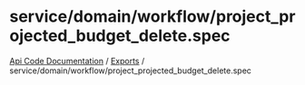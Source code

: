 # service/domain/workflow/project\_projected\_budget\_delete.spec
 
[Api Code Documentation](../README.md) / [Exports](../modules.md) / service/domain/workflow/project\_projected\_budget\_delete.spec
